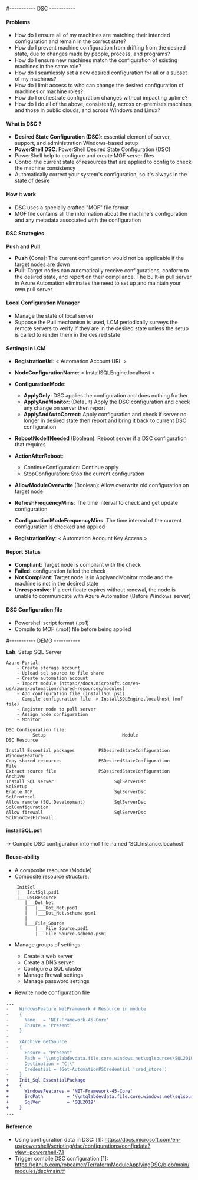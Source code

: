 #----------- DSC -----------
#### Problems 

- How do I ensure all of my machines are matching their intended configuration and remain in the correct state?
- How do I prevent machine configuration from drifting from the desired state, due to changes made by people, process, and programs?
- How do I ensure new machines match the configuration of existing machines in the same role?
- How do I seamlessly set a new desired configuration for all or a subset of my machines?
- How do I limit access to who can change the desired configuration of machines or machine roles?
- How do I orchestrate configuration changes without impacting uptime?
- How do I do all of the above, consistently, across on-premises machines and those in public clouds, and across Windows and Linux?

#### What is DSC ?

- **Desired State Configuration (DSC)**: essential element of server, support, and administration Windows-based setup
- **PowerShell DSC**: PowerShell Desired State Configuration (DSC)
- PowerShell help to configure and create MOF server files
- Control the current state of resources that are applied to config to check the machine consistency
- Automatically correct your system's configuration, so it's always in the state of desire

#### How it work

- DSC uses a specially crafted "MOF" file format 
- MOF file contains all the information about the machine's configuration and any metadata associated with the configuration

#### DSC Strategies

**Push and Pull**

- **Push** (Cons): The current configuration would not be applicable if the target nodes are down
- **Pull**: Target nodes can automatically receive configurations, conform to the desired state, and report on their compliance. The built-in pull server in Azure Automation eliminates the need to set up and maintain your own pull server

#### Local Configuration Manager

- Manage the state of local server
- Suppose the Pull mechanism is used, LCM periodically surveys the remote servers to verify if they are in the desired state unless the setup is called to render them in the desired state

#### Settings in LCM

- **RegistrationUrl**: < Automation Account URL >

- **NodeConfigurationName**: < InstallSQLEngine.localhost >

- **ConfigurationMode**:
	+ **ApplyOnly**: DSC applies the configuration and does nothing further
	+ **ApplyAndMonitor**: (Default) Apply the DSC configuration and check any change on server then report
	+ **ApplyAndAutoCorrect**: Apply configuration and check if server no longer in desired state then report and bring it back to current DSC configuration

- **RebootNodeIfNeeded** (Boolean): Reboot server if a DSC configuration that requires

- **ActionAfterReboot**:
	+ ContinueConfiguration: Continue apply
	+ StopConfiguration: Stop the current configuration

- **AllowModuleOverwrite** (Boolean): Allow overwrite old configuration on target node

- **RefreshFrequencyMins**:	The time interval to check and get update configuration

- **ConfigurationModeFrequencyMins**: The time interval of the current configuration is checked and applied

- **RegistrationKey**: < Automation Account Key Access >

#### Report Status

- **Compliant**: Target node is compliant with the check
- **Failed**: configuration failed the check
- **Not Compliant**: Target node is in ApplyandMonitor mode and the machine is not in the desired state
- **Unresponsive**: If a certificate expires without renewal, the node is unable to communicate with Azure Automation (Before Windows server)

#### DSC Configuration file

- Powershell script format (.ps1)
- Compile to MOF (.mof) file before being applied

#----------- DEMO -----------

**Lab**: Setup SQL Server

    Azure Portal:
        - Create storage account
        - Upload sql source to file share
        - Create automation account
        - Import module (https://docs.microsoft.com/en-us/azure/automation/shared-resources/modules)
        - Add configuration file (installSQL.ps1)
        - Compile configuration file -> InstallSQLEngine.localhost (mof file)
        - Register node to pull server
        - Assign node configuration
        - Monitor

    DSC Configuration file:
              Setup                             Module                          DSC Resource

    Install Essential packages         PSDesiredStateConfiguration             WindowsFeature      
    Copy shared-resources              PSDesiredStateConfiguration                  File 
    Extract source file                PSDesiredStateConfiguration                 Archive
    Install SQL server                       SqlServerDsc                          SqlSetup
    Enable TCP                               SqlServerDsc                         SqlProtocol    
    Allow remote (SQL Development)           SqlServerDsc                      SqlConfiguration
    Allow firewall                           SqlServerDsc                     SqlWindowsFirewall



#### installSQL.ps1 

-> Compile DSC configuration into mof file named 'SQLInstance.locahost'

#### Reuse-ability 

- A composite resource (Module)
- Composite resource structure:
```
    InitSql
    |___InitSql.psd1
    |___DSCResource
       |___Dot_Net
       |   |___Dot_Net.psd1
       |   |___Dot_Net.schema.psm1
       |
       |___File_Source
           |___File_Source.psd1
           |___File_Source.schema.psm1
``` 
    
- Manage groups of settings:
    + Create a web server
    + Create a DNS server
    + Configure a SQL cluster
    + Manage firewall settings
    + Manage password settings

- Rewrite node configuration file

```diff
...
-    WindowsFeature NetFramework # Resource in module
-    {
-      Name   = 'NET-Framework-45-Core'
-      Ensure = 'Present'
-    }
-
-    xArchive GetSource 
-    {
-      Ensure = "Present"
-      Path = "\\ntglabdevdata.file.core.windows.net\sqlsources\SQL2019.zip"
-      Destination = "C:\"
-      Credential = (Get-AutomationPSCredential 'cred_store')
-    }
+    Init_Sql EssentialPackage 
+    {
+      WindowsFeatures = 'NET-Framework-45-Core'
+      SrcPath         = '\\ntglabdevdata.file.core.windows.net\sqlsources\'
+      SqlVer          = 'SQL2019'
+    }
...
```
#### Reference

- Using configuration data in DSC:
[1]: https://docs.microsoft.com/en-us/powershell/scripting/dsc/configurations/configdata?view=powershell-7.1
- Trigger compile DSC configuration
[1]: https://github.com/robcamer/TerraformModuleApplyingDSC/blob/main/modules/dsc/main.tf
